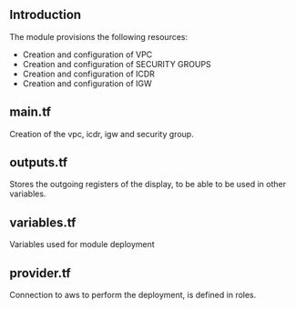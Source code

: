 ## Introduction

The module provisions the following resources:

- Creation and configuration of VPC
- Creation and configuration of SECURITY GROUPS
- Creation and configuration of ICDR
- Creation and configuration of IGW

## main.tf

Creation of the vpc, icdr, igw and security group.


## outputs.tf

Stores the outgoing registers of the display, to be able to be used in other variables.


## variables.tf

Variables used for module deployment


## provider.tf

Connection to aws to perform the deployment, is defined in roles.
